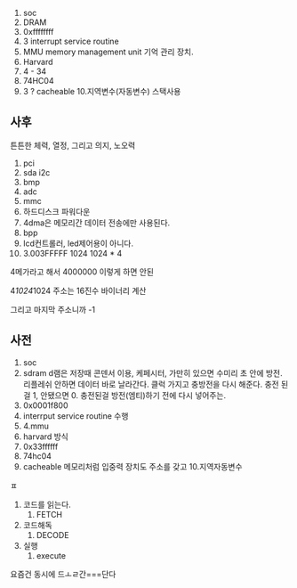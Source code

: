 1. soc
2. DRAM
3. 0xffffffff
4.  3 interrupt service routine
5. MMU memory management unit 기억 관리 장치.
6. Harvard
7. 4 - 34
8. 74HC04
9.  3 ? cacheable
10.지역변수(자동변수)  스택사용






## 사후

튼튼한 체력, 열정, 그리고 의지, 노오력

1. pci
2. sda i2c 
3. bmp
4. adc
5. mmc
6. 하드디스크 파워다운
7. 4dma은 메모리간 데이터 전송에만 사용된다.
8. bpp
9. lcd컨트롤러, led제어용이 아니다. 
10. 3.003FFFFF  1024 1024 * 4

4메가라고 해서 4000000 이렇게 하면 안된

4*1024*1024
주소는 16진수 바이너리 계산

그리고 마지막 주소니까 -1


## 사전

1. soc
2. sdram d램은 저장때 콘덴서 이용, 케페시터, 가만히 있으면 수미리 초 안에 방전. 리플레쉬 안하면 데이터 바로 날라간다. 클럭 가지고 충방전을 다시 해준다. 충전 된걸 1, 안됐으면 0. 충전된걸 방전(엠티)하기 전에 다시 넣어주는. 
3. 0x0001f800
4. interrput service routine 수행
5. 4.mmu
6. harvard 방식 
7. 0x33ffffff
8. 74hc04
9. cacheable 메모리처럼 입중력 장치도 주소를 갖고 
10.지역자동변수


ㅍ
1. 코드를 읽는다.
   1. FETCH
2. 코드해독
   1. DECODE
3.  실행 
    1.  execute

요즘건 동시에 드ㅗㄹ간===단다
